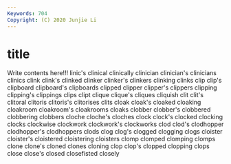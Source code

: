 ```yaml
---
Keywords: 704
Copyright: (C) 2020 Junjie Li
---
```


# title

Write contents here!!!
linic's 
clinical 
clinically
clinician 
clinician's 
clinicians 
clinics 
clink 
clink's 
clinked 
clinker 
clinker's 
clinkers
clinking 
clinks 
clip 
clip's 
clipboard 
clipboard's 
clipboards 
clipped 
clipper 
clipper's
clippers 
clipping 
clipping's 
clippings 
clips 
clipt 
clique 
clique's 
cliques 
cliquish
clit 
clit's 
clitoral 
clitoris 
clitoris's 
clitorises 
clits 
cloak 
cloak's 
cloaked
cloaking 
cloakroom 
cloakroom's 
cloakrooms 
cloaks 
clobber 
clobber's 
clobbered 
clobbering 
clobbers
cloche 
cloche's 
cloches 
clock 
clock's 
clocked 
clocking 
clocks 
clockwise 
clockwork
clockwork's 
clockworks 
clod 
clod's 
clodhopper 
clodhopper's 
clodhoppers 
clods 
clog 
clog's
clogged 
clogging 
clogs 
cloister 
cloister's 
cloistered 
cloistering 
cloisters 
clomp 
clomped
clomping 
clomps 
clone 
clone's 
cloned 
clones 
cloning 
clop 
clop's 
clopped
clopping 
clops 
close 
close's 
closed 
closefisted 
closely 
